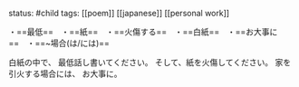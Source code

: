 status: #child 
tags: [[poem]] [[japanese]] [[personal work]]

・==最低==　・==紙==　・==火傷する==　・==白紙==　・==お大事に==　・==~場合(は/には)==

白紙の中で、
最低話し書いてください。
そして、紙を火傷してください。
家を引火する場合には、
お大事に。